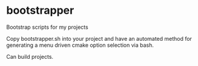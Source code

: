 # bootstrapper
Bootstrap scripts for my projects

Copy bootstrapper.sh into your project and have an automated method for generating a menu driven
cmake option selection via bash.

Can build projects.

